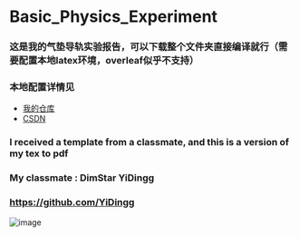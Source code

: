 # Basic_Physics_Experiment
### 这是我的气垫导轨实验报告，可以下载整个文件夹直接编译就行（需要配置本地latex环境，overleaf似乎不支持）
### 本地配置详情见
- [我的仓库](https://github.com/CarterYin/tex_allin)
- [CSDN](https://blog.csdn.net/qq_44089921/article/details/107719981)
### I received a template from a classmate, and this is a version of my tex to pdf  

### My classmate : DimStar YiDingg 

### https://github.com/YiDingg

![image](https://github.com/user-attachments/assets/6c83ad49-daa9-46bd-a1ed-aa0f8a5f01d8)
